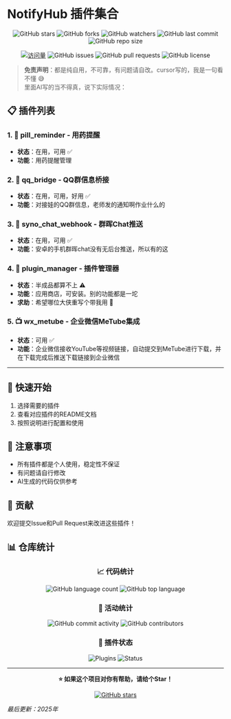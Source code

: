 # NotifyHub 插件集合

<div align="center">

![GitHub stars](https://img.shields.io/github/stars/dysobo/NotifyHub_plugins?style=social)
![GitHub forks](https://img.shields.io/github/forks/dysobo/NotifyHub_plugins?style=social)
![GitHub watchers](https://img.shields.io/github/watchers/dysobo/NotifyHub_plugins?style=social)
![GitHub last commit](https://img.shields.io/github/last-commit/dysobo/NotifyHub_plugins?color=blue)
![GitHub repo size](https://img.shields.io/github/repo-size/dysobo/NotifyHub_plugins?color=green)

[![访问量](https://visitor-badge.glitch.me/badge?page_id=dysobo.NotifyHub_plugins)](https://github.com/dysobo/NotifyHub_plugins)
![GitHub issues](https://img.shields.io/github/issues/dysobo/NotifyHub_plugins)
![GitHub pull requests](https://img.shields.io/github/issues-pr/dysobo/NotifyHub_plugins)
![GitHub license](https://img.shields.io/github/license/dysobo/NotifyHub_plugins)

</div>

> **免责声明**：都是纯自用，不可靠，有问题请自改。cursor写的，我是一句看不懂 😅  
> 里面AI写的当不得真，说下实际情况：

## 📋 插件列表

### 1. 💊 pill_reminder - 用药提醒
- **状态**：在用，可用 ✅
- **功能**：用药提醒管理

### 2. 💬 qq_bridge - QQ群信息桥接
- **状态**：在用，可用，好用 ✅
- **功能**：对接娃的QQ群信息，老师发的通知啊作业什么的

### 3. 📱 syno_chat_webhook - 群晖Chat推送
- **状态**：在用，可用 ✅
- **功能**：安卓的手机群晖chat没有无后台推送，所以有的这

### 4. 🏪 plugin_manager - 插件管理器
- **状态**：半成品都算不上 ⚠️
- **功能**：应用商店，可安装。别的功能都是一坨
- **求助**：希望哪位大侠重写个带我用 🙏

### 5. 📺 wx_metube - 企业微信MeTube集成
- **状态**：可用 ✅
- **功能**：企业微信接收YouTube等视频链接，自动提交到MeTube进行下载，并在下载完成后推送下载链接到企业微信

---

## 🚀 快速开始

1. 选择需要的插件
2. 查看对应插件的README文档
3. 按照说明进行配置和使用

## 📝 注意事项

- 所有插件都是个人使用，稳定性不保证
- 有问题请自行修改
- AI生成的代码仅供参考

## 🤝 贡献

欢迎提交Issue和Pull Request来改进这些插件！

## 📊 仓库统计

<div align="center">

### 📈 代码统计
![GitHub language count](https://img.shields.io/github/languages/count/dysobo/NotifyHub_plugins)
![GitHub top language](https://img.shields.io/github/languages/top/dysobo/NotifyHub_plugins)

### 📅 活动统计
![GitHub commit activity](https://img.shields.io/github/commit-activity/m/dysobo/NotifyHub_plugins)
![GitHub contributors](https://img.shields.io/github/contributors/dysobo/NotifyHub_plugins)

### 🔧 插件状态
![Plugins](https://img.shields.io/badge/Plugins-5-blue)
![Status](https://img.shields.io/badge/Status-Active-green)

</div>

---

<div align="center">

**⭐ 如果这个项目对你有帮助，请给个Star！**

[![GitHub stars](https://img.shields.io/github/stars/dysobo/NotifyHub_plugins?style=for-the-badge&logo=github)](https://github.com/dysobo/NotifyHub_plugins/stargazers)

</div>

*最后更新：2025年*